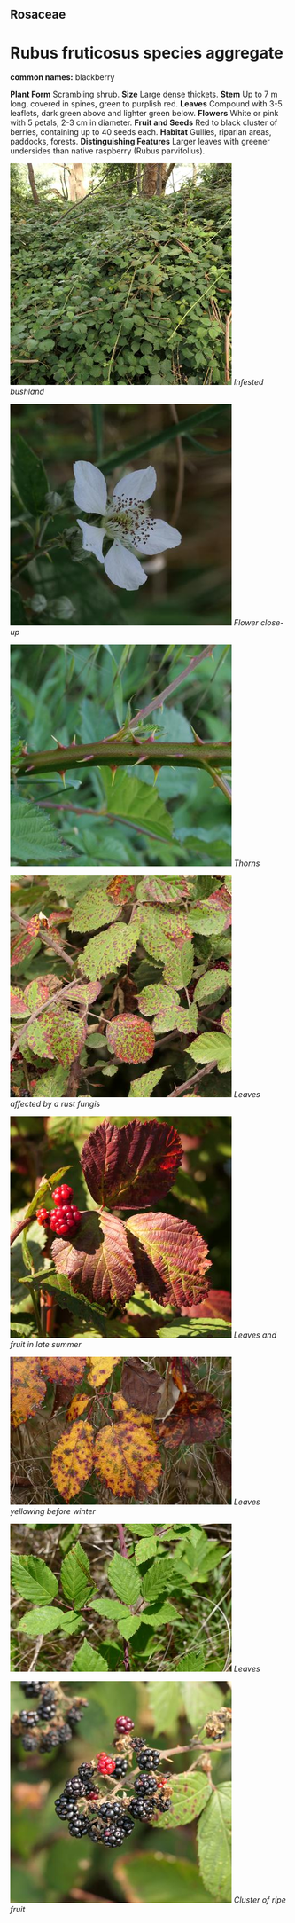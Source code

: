 ## Rosaceae
# Rubus fruticosus species aggregate
**common names:** blackberry

**Plant Form** Scrambling shrub. **Size** Large dense thickets. **Stem** Up to 7 m long, covered in spines, green to purplish red. **Leaves** Compound with 3-5 leaflets, dark green above and lighter green
below. **Flowers** White or pink with 5 petals, 2-3 cm in diameter. **Fruit and Seeds** Red to black cluster of berries, containing up to 40 seeds each. **Habitat** Gullies, riparian areas, paddocks, forests. **Distinguishing Features** Larger leaves with greener undersides than native raspberry (Rubus
parvifolius).


![Infested bushland](81210_P1044495.jpg)
 *Infested bushland* 

![Flower close-up](72012_P1053945.jpg)
 *Flower close-up* 

![Thorns](63432_P1031155.jpg)
 *Thorns* 

![Leaves affected by a rust fungis](82931_P1077870.jpg)
 *Leaves affected by a rust fungis* 

![Leaves and fruit in late summer](79239_P1044009.jpg)
 *Leaves and fruit in late summer* 

![Leaves yellowing before winter](95898_P7120816.jpg)
 *Leaves yellowing before winter* 

![Leaves](8984_P6890204.jpg)
 *Leaves* 

![Cluster of ripe fruit](81219_P1044594.jpg)
 *Cluster of ripe fruit* 

